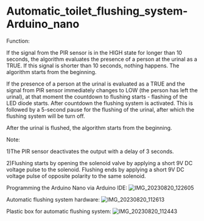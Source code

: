 # Automatic_toilet_flushing_system-Arduino_nano

Function:

If the signal from the PIR sensor is in the HIGH state for longer than 10 seconds, the algorithm evaluates the presence of a person at the urinal as a TRUE. If this signal is shorter than 10 seconds, nothing happens. The algorithm starts from the beginning.

If the presence of a person at the urinal is evaluated as a TRUE and the signal from PIR sensor immediately changes to LOW (the person has left the urinal), at that moment the countdown to flushing starts - flashing of the LED diode starts. After countdown the flushing system is activated. This is followed by a 5-second pause for the flushing of the urinal, after which the flushing system will be turn off.

After the urinal is flushed, the algorithm starts from the beginning.

Note:

1)The PIR sensor deactivates the output with a delay of 3 seconds.

2)Flushing starts by opening the solenoid valve by applying a short 9V DC voltage pulse to the solenoid. Flushing ends by applying a short 9V DC voltage pulse of opposite polarity to the same solenoid.


Programming the Arduino Nano via Arduino IDE:
![IMG_20230820_122605](https://github.com/IvanZeman/automatic-toilet-flushing-Arduino-/assets/142148101/5cf1a8e0-c802-4768-8464-d6a251885dee)

Automatic flushing system hardware:
![IMG_20230820_112613](https://github.com/IvanZeman/automatic-toilet-flushing-Arduino-/assets/142148101/90d6ac8f-f191-4883-a1ee-ed9f4b9a9a7c)

Plastic box for automatic flushing system:
![IMG_20230820_112443](https://github.com/IvanZeman/automatic-toilet-flushing-Arduino-/assets/142148101/fa4e842a-81be-4c02-af14-20cfa798113f)
